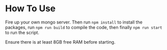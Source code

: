 # How To Use
Fire up your own mongo server. Then run `npm install` to install the packages, run `npm run build` to compile the code, then finally `npm run start` to run the script.

Ensure there is at least 8GB free RAM before starting.
